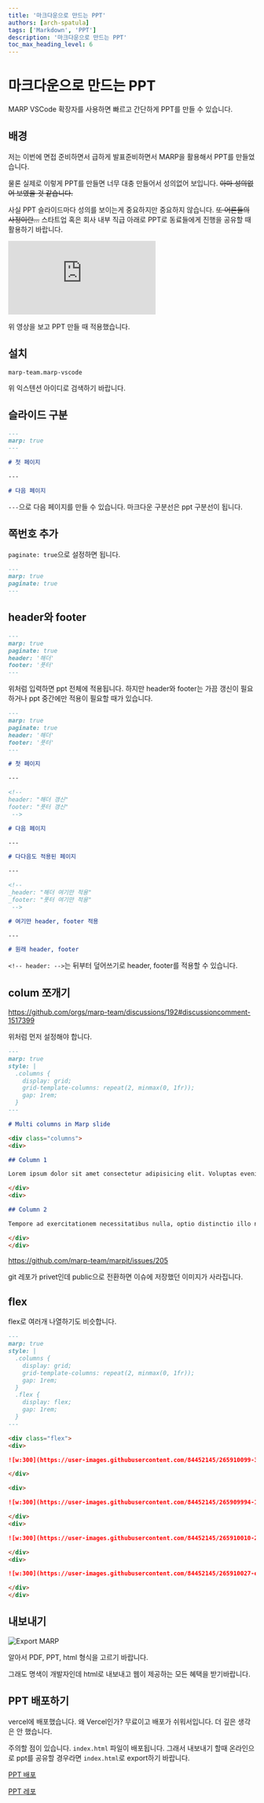 ```yaml
---
title: '마크다운으로 만드는 PPT'
authors: [arch-spatula]
tags: ['Markdown', 'PPT']
description: '마크다운으로 만드는 PPT'
toc_max_heading_level: 6
---
```


# 마크다운으로 만드는 PPT

MARP VSCode 확장자를 사용하면 빠르고 간단하게 PPT를 만들 수 있습니다.

<!--truncate-->

## 배경

저는 이번에 면접 준비하면서 급하게 발표준비하면서 MARP을 활용해서 PPT를 만들었습니다.

물론 실제로 이렇게 PPT를 만들면 너무 대충 만들어서 성의없어 보입니다. ~~아마 성의없어 보였을 것 같습니다.~~

사실 PPT 슬라이드마다 성의를 보이는게 중요하지만 중요하지 않습니다. ~~또 어른들의 사정이란...~~ 스타트업 혹은 회사 내부 직급 아래로 PPT로 동료들에게 진행을 공유할 때 활용하기 바랍니다.

<iframe class="codepen" src="https://www.youtube.com/embed/Q2PCO0mKEaU" title="개발자를 위한 PPT 발표앱을 찾았다...!" frameborder="0" allow="accelerometer; autoplay; clipboard-write; encrypted-media; gyroscope; picture-in-picture; web-share" allowfullscreen></iframe>

위 영상을 보고 PPT 만들 때 적용했습니다.

## 설치

```
marp-team.marp-vscode
```

위 익스텐션 아이디로 검색하기 바랍니다.

## 슬라이드 구분

```md
---
marp: true
---

# 첫 페이지

---

# 다음 페이지
```

`---`으로 다음 페이지를 만들 수 있습니다. 마크다운 구분선은 ppt 구분선이 됩니다.

## 쪽번호 추가

`paginate: true`으로 설정하면 됩니다.

```md
---
marp: true
paginate: true
---
```

## header와 footer

```md
---
marp: true
paginate: true
header: '해더'
footer: '풋터'
---
```

위처럼 입력하면 ppt 전체에 적용됩니다. 하지만 header와 footer는 가끔 갱신이 필요하거나 ppt 중간에만 적용이 필요할 때가 있습니다.

```md
---
marp: true
paginate: true
header: '해더'
footer: '풋터'
---

# 첫 페이지

---

<!--
header: "해더 갱신"
footer: "풋터 갱신"
 -->

# 다음 페이지

---

# 다다음도 적용된 페이지

---

<!--
_header: "해더 여기만 적용"
_footer: "풋터 여기만 적용"
 -->

# 여기만 header, footer 적용

---

# 원래 header, footer
```

`<!-- header: -->`는 뒤부터 덮어쓰기로 header, footer를 적용할 수 있습니다.

## colum 쪼개기

https://github.com/orgs/marp-team/discussions/192#discussioncomment-1517399

위처럼 먼저 설정해야 합니다.

```md
---
marp: true
style: |
  .columns {
    display: grid;
    grid-template-columns: repeat(2, minmax(0, 1fr));
    gap: 1rem;
  }
---

# Multi columns in Marp slide

<div class="columns">
<div>

## Column 1

Lorem ipsum dolor sit amet consectetur adipisicing elit. Voluptas eveniet, corporis commodi vitae accusamus obcaecati dolor corrupti eaque id numquam officia velit sapiente incidunt dolores provident laboriosam praesentium nobis culpa.

</div>
<div>

## Column 2

Tempore ad exercitationem necessitatibus nulla, optio distinctio illo non similique? Laborum dolor odio, ipsam incidunt corrupti quia nemo quo exercitationem adipisci quidem nesciunt deserunt repellendus inventore deleniti reprehenderit at earum.

</div>
</div>
```

https://github.com/marp-team/marpit/issues/205

git 레포가 privet인데 public으로 전환하면 이슈에 저장했던 이미지가 사라집니다.

## flex

flex로 여러개 나열하기도 비슷합니다.

```md
---
marp: true
style: |
  .columns {
    display: grid;
    grid-template-columns: repeat(2, minmax(0, 1fr));
    gap: 1rem;
  }
  .flex {
    display: flex;
    gap: 1rem;
  }
---

<div class="flex">
<div>

![w:300](https://user-images.githubusercontent.com/84452145/265910099-3e0c945c-1c52-435b-9d79-fa6522268a32.png)

</div>

<div>

![w:300](https://user-images.githubusercontent.com/84452145/265909994-1db97c44-b0bb-4f49-8e4f-1e5b3fd107e3.png)

</div>
<div>

![w:300](https://user-images.githubusercontent.com/84452145/265910010-2943cefd-38f0-43ef-bc62-85f71ebc5cf0.png)

</div>
<div>

![w:300](https://user-images.githubusercontent.com/84452145/265910027-e1cacc22-7e31-49bd-a707-99bf521f99c7.png)

</div>
</div>
```

## 내보내기

![Export MARP](https://user-images.githubusercontent.com/84452145/266960186-bd5a8ce4-09c4-40fe-adaf-651355a07d1d.png)

알아서 PDF, PPT, html 형식을 고르기 바랍니다.

그래도 명색이 개발자인데 html로 내보내고 웹이 제공하는 모든 혜택을 받기바랍니다.

## PPT 배포하기

vercel에 배포했습니다. 왜 Vercel인가? 무료이고 배포가 쉬워서입니다. 더 깊은 생각은 안 했습니다.

주의할 점이 있습니다. `index.html` 파일이 배포됩니다. 그래서 내보내기 할때 온라인으로 ppt를 공유할 경우라면 `index.html`로 export하기 바랍니다.

[PPT 배포](https://flash-card-ppt.vercel.app/)

[PPT 레포](https://github.com/arch-spatula/flash-card-ppt)
